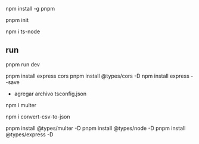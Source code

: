 npm install -g pnpm

pnpm init

npm i ts-node

## run

pnpm run dev

pnpm install express cors
pnpm install @types/cors -D
npm install express --save

-   agregar archivo tsconfig.json

npm i multer

npm i convert-csv-to-json

pnpm install @types/multer -D
pnpm install @types/node -D
pnpm install @types/express -D
